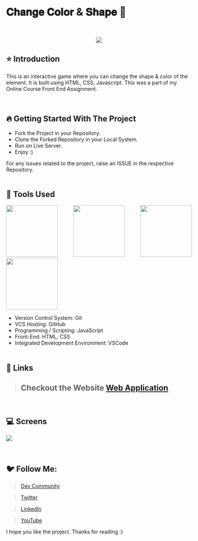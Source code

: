 # 𝐂𝐡𝐚𝐧𝐠𝐞 𝐂𝐨𝐥𝐨𝐫 & 𝐒𝐡𝐚𝐩𝐞 🚀 

<br/>
<p align="center">
<img src="https://user-images.githubusercontent.com/76626529/184519302-c203d7a4-3071-42a5-b4dc-2f7a1e0bb022.jpg">
</p>

## ⭐ Introduction

This is an interactive game where you can change the shape & color of the element. It is built using HTML, CSS, Javascript. This was a part of my Online Course Front End Assignment.

   <br/>

## 🔥 Getting Started With The Project

-  Fork the Project in your Repository.
-  Clone the Forked Repository in your Local System.
-  Run on Live Server.
-  Enjoy :)

For any issues related to the project, raise an ISSUE in the respective Repository.
<br/>
<br/>

## 🔨 Tools Used

<p align="justify">
<img height="140" width="140" src="https://www.w3.org/html/logo/downloads/HTML5_Logo_256.png">
<img height="140" width="140" src="https://logodix.com/logo/470309.png">
<img height="140" width="140" src="https://upload.wikimedia.org/wikipedia/commons/6/6a/JavaScript-logo.png">
<img height="140" width="140" src="https://code.visualstudio.com/assets/apple-touch-icon.png">
</p>

-  Version Control System: Git
-  VCS Hosting: GitHub
-  Programming / Scripting: JavaScript
-  Front-End: HTML, CSS
-  Integrated Development Environment: VSCode
   <br/>
   <br/>

## 🔗 Links

> ## Checkout the Website [Web Application](https://ayush-kanduri.github.io/Change-Color-and-Shape/)

 <br/>

## 💻 Screens

<p align="justify">
<img src="https://user-images.githubusercontent.com/76626529/184519302-c203d7a4-3071-42a5-b4dc-2f7a1e0bb022.jpg">
</p>
<br/>

## 🐦 Follow Me:

> [Dev Community](https://dev.to/ayushkanduri)

> [Twitter](https://twitter.com/ayush_codes)

> [LinkedIn](https://www.linkedin.com/in/ayushkanduri/)

> [YouTube](https://www.youtube.com/channel/UC6c1ajC_2jF7wQp7Y13t2bg)

I hope you like the project. Thanks for reading :)
